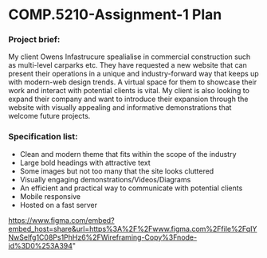 # COMP.5210-Assignment-1 Plan

### Project brief:
My client Owens Infastrucure spealialise in commercial construction such as multi-level carparks etc. They have requested a new website that can present their operations in a unique and industry-forward way that keeps up with modern-web design trends. A virtual space for them to showcase their work and interact with potential clients is vital. My client is also looking to expand their company and want to introduce their expansion through the website with visually appealing and informative demonstrations that welcome future projects.
### Specification list:

+ Clean and modern theme that fits within the scope of the industry
+ Large bold headings with attractive text
+ Some images but not too many that the site looks cluttered
+ Visually engaging demonstrations/Videos/Diagrams
+ An efficient and practical way to communicate with potential clients
+ Mobile responsive
+ Hosted on a fast server

https://www.figma.com/embed?embed_host=share&url=https%3A%2F%2Fwww.figma.com%2Ffile%2FqIYNwSelfg1C08Ps1PhHz6%2FWireframing-Copy%3Fnode-id%3D0%253A394" 
